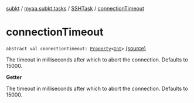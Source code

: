[subkt](../../index.md) / [myaa.subkt.tasks](../index.md) / [SSHTask](index.md) / [connectionTimeout](./connection-timeout.md)

# connectionTimeout

`abstract val connectionTimeout: `[`Property`](https://docs.gradle.org/current/javadoc/org/gradle/api/provider/Property.html)`<`[`Int`](https://kotlinlang.org/api/latest/jvm/stdlib/kotlin/-int/index.html)`>` [(source)](https://github.com/Myaamori/SubKt/blob/0.1.10/src/main/kotlin/myaa/subkt/tasks/tasks.kt#L1928)

The timeout in milliseconds after which to abort the connection.
Defaults to 15000.

**Getter**

The timeout in milliseconds after which to abort the connection.
Defaults to 15000.

